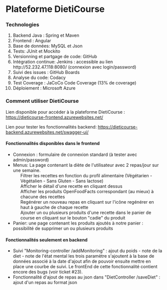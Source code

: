 # Plateforme DietiCourse

### Technologies
<ol>
<li>Backend Java : Spring et Maven</li>
<li>Frontend : Angular</li>
<li>Base de données: MySQL et Json</li>  
<li>Tests: JUnit et Mockito</li>
<li>Versionning et partgage de code: GitHub</li>
<li>Intégration continue: Jenkins : accessible au lien http://52.232.47.118:8080/ (connexion avec login/password) </li> 
<li>Suivi des issues : GitHub Boards </li> 
<li>Analyse du code: Codacy</li>
<li>Test Coverage : JaCoCo Code Coverage (13% de coverage)</li>
<li>Déploiement : Microsoft Azure </li>
</ol>


### Comment utiliser DietiCourse
Lien disponible pour accéder à la plateforme DietiCourse : https://dieticourse-frontend.azurewebsites.net/

Lien pour tester les fonctionnalités backend: https://dieticourse-backend.azurewebsites.net/swagger-ui/

#### Fonctionnalités disponibles dans le frontend

  - Connexion : formulaire de connexion standard (à tester avec admin/password)
  - Menus: La page contenant la diète de l'utilisateur avec 2 repas/jour sur une semaine.
     <ul> Filtrer les recettes en fonction du profil alimentaire (Végétarien - Végétalien - Sans Gluten - Sans lactose) </ul>
     <ul> Afficher le détail d'une recette en cliquant dessus </ul>
     <ul> Afficher les produits OpenFoodFacts correspondant (au mieux) à chacune des recettes </ul>
     <ul> Regénérer un nouveau repas en cliquant sur l'icône regénérer en haut à gauche de chaque recette </ul>
     <ul> Ajouter un ou plusieurs produits d'une recette dans le panier de course en cliquant sur le bouton "cadie" du produit </ul>
  - Panier: une page contenant les produits ajoutés à notre panier : possibilité de supprimer un ou plusieurs produits

#### Fonctionnalités seulement en backend
  - Suivi "Monitoring-controller /addMonitoring" : ajout du poids - note de la diet - note de l'état mental les trois paramètre s'ajoutent à la base de données associé à la date d'ajout afin de pouvoir ensuite mettre en place une courbe de suivi. Le frontEnd de cette fonctionnalité contient encore des bugs (voir ticket #23). 
  - Fonctionnalité d'ajout de repas au json dans "DietController /saveDiet" : ajout d'un repas au format json 

